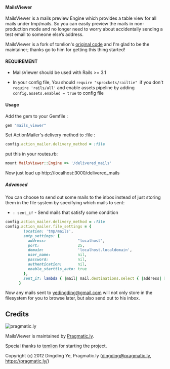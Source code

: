 #### MailsViewer ####

   MailsViewer is a mails preview Engine which provides a table view for all mails under tmp/mails. So you can easily preview the mails
   in non-production mode and no longer need to worry about accidentally sending a test email to someone else’s address.

   MailsViewer is a fork of tomlion's [original code](https://github.com/tomlion/mails_viewer) and I'm glad to be
   the maintainer; thanks go to him for getting this thing started!

#### REQUIREMENT ####

* MailsViewer should be used with Rails >= 3.1

* In your config file, You should `require "sprockets/railtie" `if you don't `require 'rails/all'`
and enable assets pipeline by adding `config.assets.enabled = true` to config file

#### Usage ####

Add the gem to your Gemfile :

```ruby
gem "mails_viewer"
```

Set ActionMailer's delivery method to :file :

```ruby
config.action_mailer.delivery_method = :file
```

put this in your routes.rb:

```ruby
mount MailsViewer::Engine => '/delivered_mails'
```

Now just load up http://localhost:3000/delivered_mails

##### Advanced #####

You can choose to send out some mails to the inbox instead of just
storing them in the file system by specifying which mails to sent:

- `: sent_if`          - Send mails that satisfy some condition

```ruby
config.action_mailer.delivery_method = :file
config.action_mailer.file_settings = {
        location: 'tmp/mails',
        smtp_settings: {
          address:              "localhost",
          port:                 25,
          domain:               'localhost.localdomain',
          user_name:            nil,
          password:             nil,
          authentication:       nil,
          enable_starttls_auto: true
        },
        sent_if: lambda { |mail| mail.destinations.select { |address| ["yedingding@gmail.com"].include?(address) }.any?
      }
```

Now any mails sent to yedingding@gmail.com will not only store in the
filesystem for you to browse later, but also send out to his inbox.

Credits
-------

![pragmatic.ly](https://pragmatic.ly/assets/vlogo.png)

MailsViewer is maintained by [Pragmatic.ly](https://pragmatic.ly/ "Pragmatic.ly").

Special thanks to [tomlion](https://github.com/tomlion) for starting the project.

Copyright (c) 2012 Dingding Ye, Pragmatic.ly (dingding@pragmatic.ly, https://pragmatic.ly/)
